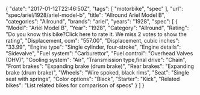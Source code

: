 {
    "date": "2017-01-12T22:46:50Z",
    "tags": [
        "motorbike",
        "spec"
    ],
    "url": "spec\/ariel\/1928\/ariel-model-b",
    "title": "Allround Ariel Model B",
    "categories": "Allround",
    "brands": "ariel",
    "years": "1928",
    "spec": [
        {
            "Model": "Ariel Model B",
            "Year": "1928",
            "Category": "Allround",
            "Rating": "Do you know this bike?Click here to rate it. We miss 2 votes to show the rating",
            "Displacement, ccm": "557.00",
            "Displacement, cubic inches": "33.99",
            "Engine type": "Single cylinder, four-stroke",
            "Engine details": "Sidevalve",
            "Fuel system": "Carburettor",
            "Fuel control": "Overhead Valves (OHV)",
            "Cooling system": "Air",
            "Transmission type,final drive": "Chain",
            "Front brakes": "Expanding brake (drum brake)",
            "Rear brakes": "Expanding brake (drum brake)",
            "Wheels": "Wire spoked, black rims",
            "Seat": "Single seat with springs",
            "Color options": "Black",
            "Starter": "Kick",
            "Related bikes": "List related bikes for comparison of specs"
        }
    ]
}